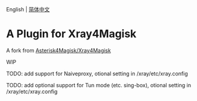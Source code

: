 English | [简体中文](README_zh_CN.md)

# A Plugin for Xray4Magisk

A fork from [Asterisk4Magisk/Xray4Magisk](https://github.com/Asterisk4Magisk/Xray4Magisk)

WIP

TODO: add support for Naiveproxy, otional setting in /xray/etc/xray.config

TODO: add optional support for Tun mode (etc. sing-box),  otional setting in /xray/etc/xray.config
